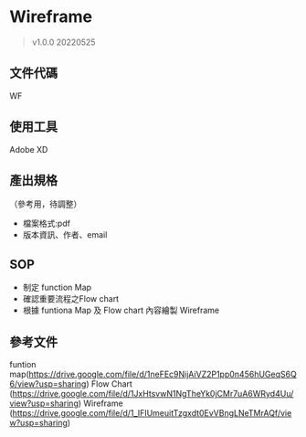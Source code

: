 # Wireframe
> v1.0.0 20220525

## 文件代碼
WF

## 使用工具
Adobe XD

## 產出規格
（參考用，待調整）
- 檔案格式:pdf
- 版本資訊、作者、email

## SOP
- 制定 function Map
- 確認重要流程之Flow chart
- 根據 funtiona Map 及 Flow chart 內容繪製 Wireframe

## 參考文件
funtion map(https://drive.google.com/file/d/1neFEc9NijAiVZ2P1pp0n456hUGeqS6Q6/view?usp=sharing)
Flow Chart (https://drive.google.com/file/d/1JxHtsvwN1NgTheYk0jCMr7uA6WRyd4Uu/view?usp=sharing)
Wireframe (https://drive.google.com/file/d/1_IFIUmeuitTzgxdt0EvVBngLNeTMrAQf/view?usp=sharing)
